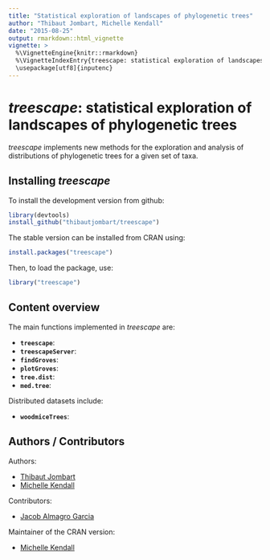 ```yaml
---
title: "Statistical exploration of landscapes of phylogenetic trees"
author: "Thibaut Jombart, Michelle Kendall"
date: "2015-08-25"
output: rmarkdown::html_vignette
vignette: >
  %\VignetteEngine{knitr::rmarkdown}
  %\VignetteIndexEntry{treescape: statistical exploration of landscapes of phylogenetic trees}
  \usepackage[utf8]{inputenc}
---
```





*treescape*: statistical exploration of landscapes of phylogenetic trees
=================================================
*treescape* implements new methods for the exploration and analysis of distributions of phylogenetic trees for a given set of taxa.


Installing *treescape*
-------------
To install the development version from github:

```r
library(devtools)
install_github("thibautjombart/treescape")
```

The stable version can be installed from CRAN using:

```r
install.packages("treescape")
```

Then, to load the package, use:

```r
library("treescape")
```


Content overview
-------------
The main functions implemented in *treescape* are:
* __`treescape`__: 
* __`treescapeServer`__: 
* __`findGroves`__: 
* __`plotGroves`__: 
* __`tree.dist`__: 
* __`med.tree`__: 


Distributed datasets include:
* __`woodmiceTrees`__: 



Authors / Contributors
--------------
Authors:
* [Thibaut Jombart](https://sites.google.com/site/thibautjombart/)
* [Michelle Kendall](http://www.imperial.ac.uk/people/m.kendall)

Contributors:
* [Jacob Almagro Garcia](http://www.well.ox.ac.uk/jacob-almagro-garcia)

Maintainer of the CRAN version:
* [Michelle Kendall](http://www.imperial.ac.uk/people/m.kendall)
